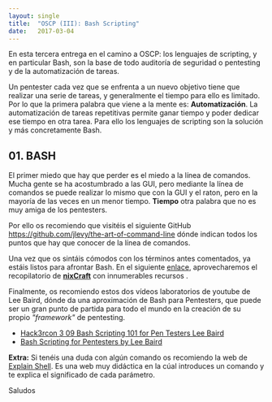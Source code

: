 ```yaml
---
layout: single 
title:  "OSCP (III): Bash Scripting"
date:   2017-03-04
---
```

<p class="intro"><span class="dropcap">E</span>n esta tercera entrega en el camino a OSCP: los lenguajes de scripting, y en particular Bash, son la base de todo auditoría de seguridad o pentesting y de la automatización de tareas.</p>

<p>Un pentester cada vez que se enfrenta a un nuevo objetivo tiene que realizar una serie de tareas, y generalmente el tiempo para ello es limitado. Por lo que la primera palabra que viene a la mente es: <b>Automatización</b>. La automatización de tareas repetitivas permite ganar tiempo y poder dedicar ese tiempo en otra tarea. Para ello los lenguajes de scripting son la solución y más concretamente Bash.</p>

<h2>01. BASH</h2>

<p>El primer miedo que hay que perder es el miedo a la línea de comandos. Mucha gente se ha acostumbrado a las GUI, pero mediante la línea de comandos se puede realizar lo mismo que con la GUI y el raton, pero en la mayoría de las veces en un menor tiempo. <b>Tiempo</b> otra palabra que no es muy amiga de los pentesters.</p>

<p>Por ello os recomiendo que visitéis el siguiente GitHub <a target="_blank" href="https://github.com/jlevy/the-art-of-command-line">https://github.com/jlevy/the-art-of-command-line</a> dónde indican todos los puntos que hay que conocer de la línea de comandos.</p>

<p>Una vez que os sintáis cómodos con los términos antes comentados, ya estáis listos para afrontar Bash. En el siguiente <a target="_blank" href="https://www.cyberciti.biz/open-source/learning-bash-scripting-for-beginners/">enlace</a>, aprovecharemos el recopilatorio de <a target="_blank" href="https://www.cyberciti.biz/"><b>nixCraft</b></a> con innumerables recursos .</p>

<p>Finalmente, os recomiendo estos dos vídeos laboratorios de youtube de Lee Baird, dónde da una aproximación de Bash para Pentesters, que puede ser un gran punto de partida para todo el mundo en la creación de su propio <i>"framework"</i> de pentesting.</p>

<ul>
<li><a target="_blank" href="https://www.youtube.com/watch?v=GPjcSxyIIUc">Hack3rcon 3 09 Bash Scripting 101 for Pen Testers Lee Baird</a></li>
<li><a target="_blank" href="https://www.youtube.com/watch?v=smbeKPDVs2I">Bash Scripting for Pentesters by Lee Baird</a></li>
</ul>

<p><strong>Extra:</strong> Si tenéis una duda con algún comando os recomiendo la web de <a target="_blank" href="http://explainshell.com/">Explain Shell</a>. Es una web muy didáctica en la cúal introduces un comando y te explica el significado de cada parámetro.</p>

<p>Saludos</p>
